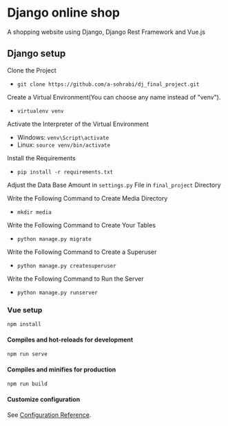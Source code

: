 # Django online shop
A shopping website using Django, Django Rest Framework and Vue.js


## Django setup
 Clone the Project
* `git clone https://github.com/a-sohrabi/dj_final_project.git`

 Create a Virtual Environment(You can choose any name instead of "venv").
* `virtualenv venv`

 Activate the Interpreter of the Virtual Environment
* Windows: `venv\Script\activate`
* Linux: `source venv/bin/activate`

 Install the Requirements
* `pip install -r requirements.txt`

 Adjust the Data Base Amount in `settings.py` File in `final_project` Directory

 Write the Following Command to Create Media Directory
* `mkdir media`

 Write the Following Command to Create Your Tables
* `python manage.py migrate`

 Write the Following Command to Create a Superuser
* `python manage.py createsuperuser`

 Write the Following Command to Run the Server
* `python manage.py runserver`


### Vue setup

```
npm install
```

#### Compiles and hot-reloads for development
```
npm run serve
```

#### Compiles and minifies for production
```
npm run build
```

#### Customize configuration
See [Configuration Reference](https://cli.vuejs.org/config/).


